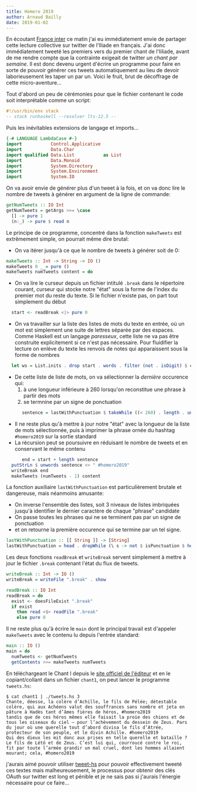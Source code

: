 ```yaml
---
title: Homero 2019
author: Arnaud Bailly
date: 2019-01-02
---
```


En écoutant [France inter](https://www.franceinter.fr/emissions/les-histoires-du-monde/les-histoires-du-monde-02-janvier-2019) ce matin j'ai eu immédiatement envie de partager cette lecture collective sur twitter de l'Iliade en français. J'ai donc immédiatement tweeté les premiers vers du premier chant de l'Iiliade, avant de me rendre compte que la contrainte exigeait de twitter _un chant par semaine_. Il est donc devenu urgent d'écrire un programme pour faire en sorte de pouvoir générer ces tweets automatiquement au lieu de devoir laborieusement les taper un par un. Voici le fruit, brut de décoffrage de cette micro-aventure...

Tout d'abord un peu de cérémonies pour que le fichier contenant le code soit interprétable comme un script:

~~~~haskell
#!/usr/bin/env stack
-- stack runhaskell --resolver lts-12.5 --
~~~~

Puis les inévitables extensions de langage et imports...

~~~~haskell
{-# LANGUAGE LambdaCase #-}
import           Control.Applicative
import           Data.Char
import qualified Data.List           as List
import           Data.Monoid
import           System.Directory
import           System.Environment
import           System.IO
~~~~

On va avoir envie de générer plus d'un tweet à la fois, et on va donc lire le nombre de tweets à générer en argument de la ligne de commande:

~~~~haskell
getNumTweets :: IO Int
getNumTweets = getArgs >>= \case
  [] -> pure 1
  (n:_) -> pure $ read n
~~~~

Le principe de ce programme, concentré dans la fonction `makeTweets` est extrêmement simple, on pourrait même dire brutal:

* On va itérer jusqu'à ce que le nombre de tweets à générer soit de 0:

~~~~haskell
makeTweets :: Int -> String -> IO ()
makeTweets 0 _ = pure ()
makeTweets numTweets content = do
~~~~

* On va lire le curseur depuis un fichier intitulé `.break` dans le répertoire courant, curseur qui stocke notre "état" sous la forme de l'index du premier mot du reste du texte. Si le fichier n'existe pas, on part tout simplement du début

~~~~haskell
  start <- readBreak <|> pure 0
~~~~

* On va travailler sur la liste des listes de mots du texte en entrée, où un mot est simplement une suite de lettres séparée par des espaces. Comme Haskell est un langage _paresseux_, cette liste ne va pas être construite explicitement si ce n'est pas nécessaire. Pour fluidifier la lecture on enlève du texte les renvois de notes qui apparaissent sous la forme de nombres

~~~~haskell
  let ws = List.inits . drop start . words . filter (not . isDigit) $ content
~~~~

* De cette liste de liste de mots, on va sélectionner la _dernière_ occurence qui:
    1. à une longueur inférieure à 260 lorsqu'on reconstitue une phrase à partir des mots
    2. se termnine par un signe de ponctuation

~~~~haskell
      sentence = lastWithPunctuation $ takeWhile ((< 260) . length . unwords) ws
~~~~

* Il ne reste plus qu'à mettre à jour notre "état" avec la longueur de la liste de mots sélectionnée, puis à imprimer la phrase ornée du hashtag `#homero2019` sur la sortie standard
* La récursion peut se poursuivre en réduisant le nombre de tweets et en conservant le même contenu

~~~~haskell
      end = start + length sentence
  putStrLn $ unwords sentence <> " #homero2019"
  writeBreak end
  makeTweets (numTweets - 1) content
~~~~

La fonction auxiliaire `lastWithPunctuation` est particulièrement brutale et dangereuse, mais néanmoins amusante:

* On inverse l'ensemble des listes, soit 3 niveaux de listes imbriquées jusqu'à identifier le dernier caractère de chaque "phrase" candidate
* On passe toutes les phrases qui ne se terminent pas par un signe de ponctuation
* et on retourne la première occurence qui se termine par un tel signe.

~~~~haskell
lastWithPunctuation :: [[ String ]] -> [String]
lastWithPunctuation = head . dropWhile (\ s -> not $ isPunctuation $ head $ head $ reverse <$> reverse s) . reverse
~~~~

Les deux fonctions `readBreak` et `writeBreak` servent simplement à mettre à jour le fichier `.break` contenant l'état du flux de tweets.

~~~~haskell
writeBreak :: Int -> IO ()
writeBreak = writeFile ".break" . show

readBreak :: IO Int
readBreak = do
  exist <- doesFileExist ".break"
  if exist
    then read <$> readFile ".break"
    else pure 0
~~~~

Il ne reste plus qu'à écrire le `main` dont le principal travail est d'appeler `makeTweets` avec le contenu lu depuis l'entrée standard:

~~~~haskell
main :: IO ()
main = do
  numTweets <- getNumTweets
  getContents >>= makeTweets numTweets
~~~~

En téléchargeant le Chant I depuis le [site officiel de l'éditeur](https://lesbelleslettresblog.com/2015/03/25/homere-iliade-chant-i-en-version-integrale-dans-la-traduction-de-paul-mazon/) et en le copiant/collant dans un fichier `chant1`, on peut lancer le programme `tweets.hs`:

```
$ cat chant1 | ./tweets.hs 3
Chante, déesse, la colère d’Achille, le fils de Pélée; détestable colère, qui aux Achéens valut des souffrances sans nombre et jeta en pâture à Hadès tant d’âmes fières de héros, #homero2019
tandis que de ces héros mêmes elle faisait la proie des chiens et de tous les oiseaux du ciel – pour l’achèvement du dessein de Zeus. Pars du jour où une querelle tout d’abord divisa le fils d’Atrée, protecteur de son peuple, et le divin Achille. #homero2019
Qui des dieux les mit donc aux prises en telle querelle et bataille ? Le fils de Létô et de Zeus. C’est lui qui, courroucé contre le roi, fit par toute l’armée grandir un mal cruel, dont les hommes allaient mourant; cela, #homero2019
```

j'aurais aimé pouvoir utiliser [tweet-hs](https://hackage.haskell.org/package/tweet-hs) pour pouvoir effectivement tweeté ces textes mais malheureusement, le processus pour obtenir des clés OAuth sur twitter est long et pénible et je ne sais pas si j'aurais l'énergie nécessaire pour ce faire...
